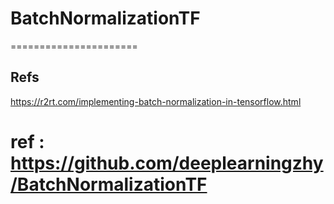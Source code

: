 # BatchNormalizationTF
======================

Refs
----

https://r2rt.com/implementing-batch-normalization-in-tensorflow.html
# ref : https://github.com/deeplearningzhy/BatchNormalizationTF